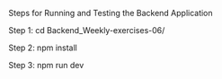 Steps for Running and Testing the Backend Application

Step 1:
cd Backend_Weekly-exercises-06/

Step 2:
npm install

Step 3:
npm run dev
